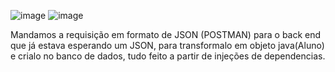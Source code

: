 ![image](https://github.com/user-attachments/assets/2e1da37f-26fa-4abe-b2d4-3809faba31c8)
![image](https://github.com/user-attachments/assets/051496b5-90bf-4d2e-8062-e67e0b10641b)


 Mandamos a requisição em formato de JSON (POSTMAN) para o back end que já estava esperando um JSON, para transformalo em objeto java(Aluno) e crialo no banco de dados, tudo feito a partir de injeções de dependencias.
